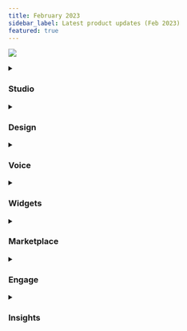 ```yaml
---
title: February 2023
sidebar_label: Latest product updates (Feb 2023)
featured: true
---
```





![](https://i.imgur.com/Wj06Bz6.png)



<details>
<summary>

### Studio

</summary>


| New features | Description | 
| -------- | -------- | 
| **Auto-validation of prompt nodes** <br/>(Applicable to the Delivery QA Team) |Bot QA team can remove steps to validate Prompt Nodes (**Name, Email, Phone and Location**) from their QA checklist as they are now handled by the platform.| 
| **Design dynamic voice flows using the Voice Input node v0 ** <br/> | Voice input node is used to take inputs in the voice channel. It replaces 15+ nodes that were previously used to build a voice bot flow. <br/> Common inputs and settings are pre-filled, this reduces the lines of code written for validation. <br/> <br/>You can experience the conversation without previewing the bot with SSML quick hearing and testing features. <br/><br/>[**Learn more**](https://docs.yellow.ai/docs/cookbooks/voice-as-channel/build/usingvoiceinput)  | 

</details>


<details>
<summary>

### Design

</summary>

| New features | Description | 
| -------- | -------- | 
| **Conversation designer for voice bots to design conversations before development** <br/> | A simple easy-to-use tool to design voice conversations, preview, and push for development. <br/> <br/> Design and Studio modules are in sync with the design, all the flows that you design on this module are automatically converted into builder flows. Bot persona and node-level settings are easily configurable. <br/><br/>[**Learn more**](https://docs.yellow.ai/docs/platform_concepts/design/convdesignvoice)| 

</details>


<details>
<summary>

### Voice

</summary>

| New features | Description | 
| -------- | -------- | 
| **Context-aware interruption handling** <br/> (Private-Beta)<br/> | To ensure that only relevant inputs from the callers are considered as interruptions, the voice bot can be configured to identify valid interruptions (positive and negative cases). With a positive interruption, the bot stops speaking and allows the user to converse. With negative interruption(background noise), the bot continues speaking.<br/><br/> [**Learn more**](https://docs.yellow.ai/docs/cookbooks/voice-as-channel/usecases/interrupthandling) |
| **Auto-language detection** <br/> | You can now interact with the bot in multiple languages without manually selecting the language at any point.<br/> <br/>[**Learn more**](https://docs.yellow.ai/docs/cookbooks/voice-as-channel/usecases/languagedetection) |

</details>


 <details>
<summary>

### Widgets

</summary>


| Enhancement | Description | 
| -------- | -------- | 
| **Themes and changes on chat widget setup** | <ul><li> You can now select between Light or Dark theme.</li> <li>Colour schemes are now compliant with WCAG’s accessibility standards.</li> <li>You can choose between Solid, or Gradient colours for title bar. </li></ul> [**Learn more**](https://docs.yellow.ai/docs/platform_concepts/channelConfiguration/web-widget) |

</details>


<details>
<summary>

### Marketplace

</summary>


| New template | Description | 
| -------- | -------- | 
| **WhatsApp starter pack** | Templates added to help showcase the implementation of buttons, lists, and date validators on WhatsApp. These can be easily customized and reused. <br/><br/><ul><li>[**Whatsapp list**](https://docs.yellow.ai/docs/platform_concepts/channelConfiguration/web-widget)</li><li> [**Whatsapp buttons**](https://cloud.yellow.ai/marketplace/a1113aea29b76704cbf3f77bf89761ad)</li><li>[**Whatsapp date validator**](https://cloud.yellow.ai/marketplace/33abc8f07ffc4b6e1cd047f9ad0c0e62)</li></ul> |
| **Healthcare template on WhatsApp channel** | The Healthcare template contains several prebuilt flows such as New patient registration, Book a consultation, Collect reports, Talk to support, and Locate nearby clinic use cases. <br/> <br/>[**Learn more**](https://docs.yellow.ai/docs/cookbooks/marketplace-templates/healthcare_template) |

</details>


<details>
<summary>

### Engage

</summary>

| New features | Description | 
| -------- | -------- | 
| **Omni channel campaign planning tool (Flows)** <br/> | You can easily plan and coordinate your campaigns across Email, WhatsApp, SMS, Voice, and more, from Engage module to reach audience on your preferred channels. <br/><br/>You will also have access to valuable insights and analytics that will help you measure the effectiveness of the campaigns and make informed decisions about marketing strategy.<br/>| 

</details>



<details>
<summary>

### Insights

</summary>


| New feature | Description |
| -------- | -------- |
| **Data Ops to export data from yellow.ai** | Data ops allows you to fetch the data obtained on the yellow.ai platform and export it to Amazon S3, Azure Blob, or SFTP server easily. <br/> <br/> [**Learn more**](https://docs.yellow.ai/docs/platform_concepts/growth/dataops)


| Enhancement | Description |
| -------- | -------- |
| **Added conversation <br/> issues widget** | You can now view analytics based on the conversation logs (studio). <br/> <br/> [**Learn more**](https://docs.yellow.ai/docs/platform_concepts/growth/overview#10-conversation-issues) |

</details>
